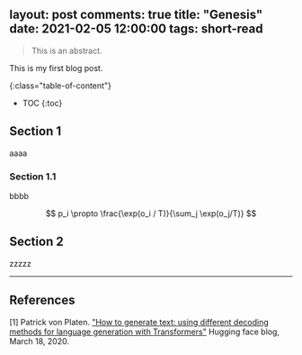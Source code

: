
layout: post
comments: true
title: "Genesis"
date: 2021-02-05 12:00:00
tags: short-read
---


> This is an abstract.

<!--more-->

This is my first blog post.

{:class="table-of-content"}
* TOC
{:toc}

## Section 1

aaaa

### Section 1.1

bbbb

$$
p_i \propto \frac{\exp(o_i / T)}{\sum_j \exp(o_j/T)}
$$

## Section 2

zzzzz



---

## References

[1] Patrick von Platen. ["How to generate text: using different decoding methods for language generation with Transformers"](https://huggingface.co/blog/how-to-generate) Hugging face blog, March 18, 2020.

